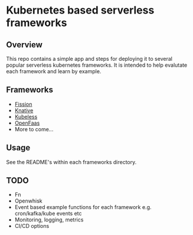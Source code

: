 # Kubernetes based serverless frameworks

## Overview
This repo contains a simple app and steps for deploying it to several popular serverless kubernetes frameworks. It is intended to help evalutate each framework and learn by example.

## Frameworks
* [Fission](https://github.com/fission/fission)
* [Knative](https://github.com/knative/)
* [Kubeless](https://github.com/kubeless/kubeless)
* [OpenFaas](https://www.openfaas.com/)
* More to come...

## Usage
See the README's within each frameworks directory.

## TODO
* Fn
* Openwhisk
* Event based example functions for each framework e.g. cron/kafka/kube events etc
* Monitoring, logging, metrics
* CI/CD options
